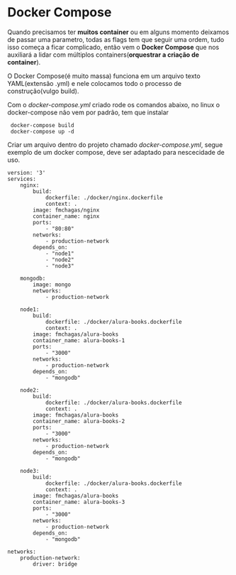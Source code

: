 # Docker Compose

Quando precisamos ter **muitos container** ou em alguns momento deixamos de passar uma parametro, todas as flags tem que seguir uma ordem, tudo isso começa a ficar complicado, então vem o **Docker Compose** que nos auxiliará a lidar com múltiplos containers(**orquestrar a criação de container**).

O Docker Compose(é muito massa) funciona em um arquivo texto YAML(extensão .yml) e nele colocamos todo o processo de construção(vulgo build).

Com o *docker-compose.yml* criado rode os comandos abaixo, no linux o docker-compose não vem por padrão, tem que instalar

```
 docker-compose build
 docker-compose up -d
```

Criar um arquivo dentro do projeto chamado *docker-compose.yml*, segue exemplo de um docker compose, deve ser adaptado para nescecidade de uso.

```
version: '3'
services:
    nginx:
        build:
            dockerfile: ./docker/nginx.dockerfile
            context: .
        image: fmchagas/nginx
        container_name: nginx
        ports:
            - "80:80"
        networks: 
            - production-network
        depends_on: 
            - "node1"
            - "node2"
            - "node3"

    mongodb:
        image: mongo
        networks: 
            - production-network

    node1:
        build:
            dockerfile: ./docker/alura-books.dockerfile
            context: .
        image: fmchagas/alura-books
        container_name: alura-books-1
        ports:
            - "3000"
        networks: 
            - production-network
        depends_on:
            - "mongodb"

    node2:
        build:
            dockerfile: ./docker/alura-books.dockerfile
            context: .
        image: fmchagas/alura-books
        container_name: alura-books-2
        ports:
            - "3000"
        networks: 
            - production-network
        depends_on:
            - "mongodb"

    node3:
        build:
            dockerfile: ./docker/alura-books.dockerfile
            context: .
        image: fmchagas/alura-books
        container_name: alura-books-3
        ports:
            - "3000"
        networks: 
            - production-network
        depends_on:
            - "mongodb"

networks: 
    production-network:
        driver: bridge
```
